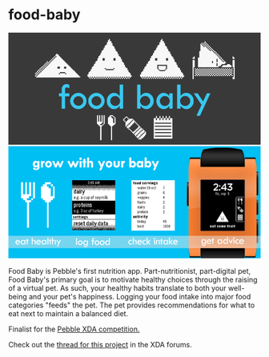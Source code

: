 food-baby
=========

<img src="https://raw.githubusercontent.com/cheniel/food-baby/master/design/marketing/header1.png">
<img src="https://raw.githubusercontent.com/cheniel/food-baby/master/design/marketing/header2.png">

Food Baby is Pebble's first nutrition app. Part-nutritionist, part-digital pet, Food Baby's primary goal is to motivate healthy choices through the raising of a virtual pet. As such, your healthy habits translate to both your well-being and your pet's happiness. Logging your food intake into major food categories "feeds" the pet. The pet provides recommendations for what to eat next to maintain a balanced diet.

Finalist for the <a href="http://forum.xda-developers.com/smartwatch/pebble/xda-partners-pebble-developer-challenge-t2825784">Pebble XDA competition.</a>

Check out the <a href="http://bit.ly/food-baby-thread">thread for this project</a> in the XDA forums.
